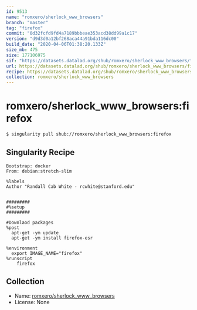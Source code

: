 ```yaml
---
id: 9513
name: "romxero/sherlock_www_browsers"
branch: "master"
tag: "firefox"
commit: "0d32fcfd9fd4a7189bbbeae353acd38dd99a1c17"
version: "d9d3d0a12bf268aca44a91bda116dc00"
build_date: "2020-04-06T01:38:20.133Z"
size_mb: 475
size: 177106975
sif: "https://datasets.datalad.org/shub/romxero/sherlock_www_browsers/firefox/2020-04-06-0d32fcfd-d9d3d0a1/d9d3d0a12bf268aca44a91bda116dc00.simg"
url: https://datasets.datalad.org/shub/romxero/sherlock_www_browsers/firefox/2020-04-06-0d32fcfd-d9d3d0a1/
recipe: https://datasets.datalad.org/shub/romxero/sherlock_www_browsers/firefox/2020-04-06-0d32fcfd-d9d3d0a1/Singularity
collection: romxero/sherlock_www_browsers
---
```


# romxero/sherlock_www_browsers:firefox

```bash
$ singularity pull shub://romxero/sherlock_www_browsers:firefox
```

## Singularity Recipe

```singularity
Bootstrap: docker
From: debian:stretch-slim

%labels
Author "Randall Cab White - rcwhite@stanford.edu"


#########
#%setup
#########

#Downlaod packages
%post
  apt-get -ym update
  apt-get -ym install firefox-esr 

%environment
  export IMAGE_NAME="firefox"
%runscript
	firefox
```

## Collection

 - Name: [romxero/sherlock_www_browsers](https://github.com/romxero/sherlock_www_browsers)
 - License: None

